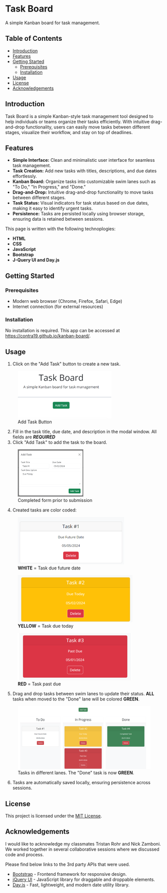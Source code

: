 # Task Board

A simple Kanban board for task management.

## Table of Contents

- [Introduction](#introduction)
- [Features](#features)
- [Getting Started](#getting-started)
  - [Prerequisites](#prerequisites)
  - [Installation](#installation)
- [Usage](#usage)
- [License](#license)
- [Acknowledgements](#acknowledgements)

## Introduction

Task Board is a simple Kanban-style task management tool designed to help individuals or teams organize their tasks efficiently. With intuitive drag-and-drop functionality, users can easily move tasks between different stages, visualize their workflow, and stay on top of deadlines.

## Features

- **Simple Interface:** Clean and minimalistic user interface for seamless task management.
- **Task Creation:** Add new tasks with titles, descriptions, and due dates effortlessly.
- **Kanban Board:** Organize tasks into customizable swim lanes such as "To Do," "In Progress," and "Done."
- **Drag-and-Drop:** Intuitive drag-and-drop functionality to move tasks between different stages.
- **Task Status:** Visual indicators for task status based on due dates, making it easy to identify urgent tasks.
- **Persistence:** Tasks are persisted locally using browser storage, ensuring data is retained between sessions.

This page is written with the following technoplogies:
- **HTML**
- **CSS**
- **JavaScript**
- **Bootstrap**
- **J-Query UI and Day.js**

## Getting Started

### Prerequisites

- Modern web browser (Chrome, Firefox, Safari, Edge)
- Internet connection (for external resources)

### Installation

No installation is required. This app can be accessed at https://contra19.github.io/kanban-board/.

## Usage

1. Click on the "Add Task" button to create a new task.

  <figure>
    <img src="./assets/images/add-task-button.png" alt="Alt text" height="150">
    <figcaption>Add Task Button</figcaption>
  </figure>

2. Fill in the task title, due date, and description in the modal window. All fields are ***REQUIRED***
3. Click "Add Task" to add the task to the board.

  <figure>
    <img src="./assets/images/completed-task-form.png" alt="Alt text" height="150">
    <figcaption>Completed form prior to submission</figcaption>
  </figure>

4. Created tasks are color coded: 
  
  <figure>
    <img src="./assets/images/due-future.png" alt="Alt text" height="150">
    <figcaption><strong>WHITE</strong> = Task due future date</figcaption>
  </figure>

  <figure>
    <img src="./assets/images/due-today.png" alt="Alt text" height="150">
    <figcaption><strong>YELLOW</strong> = Task due today</figcaption>
  </figure>

  <figure>
    <img src="./assets/images/past-due.png" alt="Alt text" height="150">
    <figcaption><strong>RED</strong> = Task past due</figcaption>
  </figure>

5. Drag and drop tasks between swim lanes to update their status. **ALL** tasks when moved to the "Done" lane will be colored **GREEN**.

  <figure>
    <img src="./assets/images/tasks-in-lanes.png" alt="Alt text" height="200">
    <figcaption>Tasks in different lanes. The "Done" task is now <strong>GREEN</strong>.</figcaption>
  </figure>

6. Tasks are automatically saved locally, ensuring persistence across sessions.

## License

This project is licensed under the [MIT License](LICENSE).

## Acknowledgements

I would like to acknowledge my classmates Tristan Rohr and Nick Zamboni. We worked together in several collaborative sessions where we
discussed code and process.  

Please find below links to the 3rd party APIs that were used. 
- [Bootstrap](https://getbootstrap.com/) - Frontend framework for responsive design.
- [jQuery UI](https://jqueryui.com/) - JavaScript library for draggable and droppable elements.
- [Day.js](https://day.js.org/) - Fast, lightweight, and modern date utility library.

